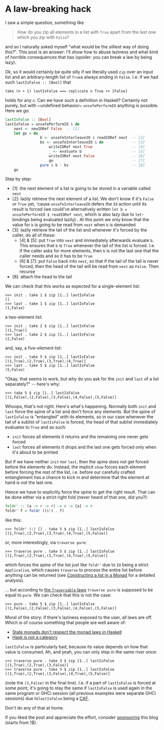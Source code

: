 # A law-breaking hack

I saw a simple question, something like

> How do you zip all elements in a list with `True` apart from the last one which you zip with `False`?

and so I naturally asked myself "what would be the silliest way of doing this?". This post is an answer: I'll show how to abuse laziness and what kind of horrible consequences that has (spoiler: you can break a law by being lazy).

Ok, so it would certainly be quite silly if we literally used `zip` over an input list and an arbitrary-length list of `True`s always ending in `False`. I.e. if we had such `lastIsFalse :: [Bool]` that

```
take (n + 1) lastIsFalse === replicate n True ++ [False]
```

holds for any `n`. Can we have such a definition in Haskell? Certainly not purely, but with ~undefined behavior~ `unsafePerformIO` anything is possible. Here we go:

```haskell
lastIsFalse :: [Bool]
lastIsFalse = unsafePerformIO $ do
    next <- newIORef False  -- [1]
    let go = do
                b <- unsafeInterleaveIO $ readIORef next  -- [2]
                bs <- unsafeInterleaveIO $ do             -- [3]
                    writeIORef next True                  -- [4]
                    _ <- evaluate b                       -- [5]
                    writeIORef next False                 -- [6]
                    go                                    -- [7]
                pure $ b : bs                             -- [8]
    go
```

Step by step:

- [1]: the next element of a list is going to be stored in a variable called `next`
- [2]: lazily retrieve the next element of a list. We don't know if it's `False` or `True` yet, 'cause `unsafeInterleaveIO` defers the `IO` action until its result is forced (we could've alternatively written `let b = unsafePerformIO $ readIORef next`, which is also lazy due to `let`-bindings being evaluated lazily) . At this point we only know that the value for `b` is going to be read from `next` when `b` is demanded
- [3]: lazily retrieve the tail of the list and whenever it's forced by the caller, do all of these:
  * [4] & [5]: put `True` into `next` and immediately afterwards evaluate `b`. This ensures that `b` is `True` whenever the tail of the list is forced. I.e. if the caller asks for more elements, then `b` is not the last one that the caller needs and so it has to be `True`
  * [6] & [7]: put `False` back into `next`, so that if the tail of the tail is never forced, then the head of the tail will be read from `next` as `False`. Then recurse
- [8]: attach the head to the tail

We can check that this works as expected for a single-element list:

```
>>> init . take 1 $ zip [1..] lastIsFalse
[]
>>> last . take 1 $ zip [1..] lastIsFalse
(1,False)
```

a two-element list:

```
>>> init . take 2 $ zip [1..] lastIsFalse
[(1,True)]
>>> last . take 2 $ zip [1..] lastIsFalse
(2,False)
```

and, say, a five-element list:

```
>>> init . take 5 $ zip [1..] lastIsFalse
[(1,True),(2,True),(3,True),(4,True)]
>>> last . take 5 $ zip [1..] lastIsFalse
(5,False)
```

"Okay, that seems to work, but why do you ask for the `init` and `last` of a list separately?" -- here's why:

```
>>> take 5 $ zip [1..] lastIsFalse
[(1,False),(2,False),(3,False),(4,False),(5,False)]
```

Whoops, that's not right. Here's what's happening. Normally both `init` and `last` force the spine of a list and don't force any elements. But the spine of `lastIsFalse` is "entangled" with its elements, so in our case whenever the tail of a sublist of `lastIsFalse` is forced, the head of that sublist immediately evaluates to `True` and as such:

- `init` forces all elements it returns and the remaining one never gets forced
- `last` forces all elements it drops and the last one gets forced only when it's about to be printed

But if we have neither `init` nor `last`, then the spine does not get forced before the elements do. Instead, the implicit `show` forces each element before forcing the rest of the list, i.e. before our carefully crafted entanglement has a chance to kick in and determine that the element at hand is not the last one.

Hence we have to explicitly force the spine to get the right result. That can be done either via a strict right fold (never heard of that one, did you?):

```haskell
foldr' :: (a -> r -> r) -> r -> [a] -> r
foldr' f = foldr (($!) . f)
```

like this:

```
>>> foldr' (:) [] . take 5 $ zip [1..] lastIsFalse
[(1,True),(2,True),(3,True),(4,True),(5,False)]
```

or, more interestingly, via `traverse pure`:

```
>>> traverse pure . take 5 $ zip [1..] lastIsFalse
[(1,True),(2,True),(3,True),(4,True),(5,False)]
```

which forces the spine of the list just like `foldr'` due to `IO` being a strict `Applicative`, which causes `traverse` to process the entire list before anything can be returned (see [Constructing a list in a Monad](https://www.joachim-breitner.de/blog/620-Constructing_a_list_in_a_Monad) for a detailed analysis).

... but according to [the `Traversable` laws](https://en.wikibooks.org/wiki/Haskell/Traversable#The_Traversable_laws) `traverse pure` is supposed to be equal to `pure`. We can check that this is not the case:

```
>>> pure . take 5 $ zip [1..] lastIsFalse
[(1,False),(2,False),(3,False),(4,False),(5,False)]
```

Moral of the story: if there's laziness exposed to the user, all laws are off. Which is of course something that people are well aware of:

- [State monads don't respect the monad laws in Haskell](https://mail.haskell.org/pipermail/haskell/2002-May/009622.html)
- [Hask is not a category](http://math.andrej.com/2016/08/06/hask-is-not-a-category/)

`lastIsFalse` is particularly bad, because its value depends on how that value is consumed. Ah, and yeah, you can only step in the same river once:

```
>>> traverse pure . take 3 $ zip [1..] lastIsFalse
[(1,True),(2,True),(3,False)]
>>> traverse pure . take 5 $ zip [1..] lastIsFalse
[(1,True),(2,True),(3,False),(4,True),(5,False)]
```

(note the `(3,False)` in the final line). I.e. if a part of `lastIsFalse` is forced at some point, it's going to stay the same if `lastIsFalse` is used again in the same program or GHCi session (all previous examples were separate GHCi sessions) due to`lastIsFalse` being a [CAF](https://stackoverflow.com/questions/8330756/what-are-super-combinators-and-constant-applicative-forms).

Don't do any of that at home.

If you liked the post and appreciate the effort, consider [sponsoring](https://github.com/sponsors/effectfully-ou) this blog (starts from 1$).
